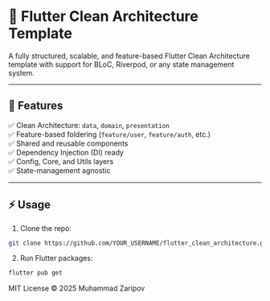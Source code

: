 # 🧱 Flutter Clean Architecture Template

A fully structured, scalable, and feature-based Flutter Clean Architecture template with support for BLoC, Riverpod, or any state management system.

---

## 🚀 Features

✅ Clean Architecture: `data`, `domain`, `presentation`  
✅ Feature-based foldering (`feature/user`, `feature/auth`, etc.)  
✅ Shared and reusable components  
✅ Dependency Injection (DI) ready  
✅ Config, Core, and Utils layers  
✅ State-management agnostic

---

## ⚡ Usage

1. Clone the repo:

```bash
git clone https://github.com/YOUR_USERNAME/flutter_clean_architecture.git 
```
2. Run Flutter packages:

```bash
flutter pub get
```

MIT License © 2025 Muhammad Zaripov